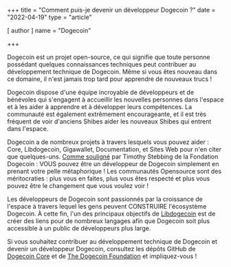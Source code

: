 +++
title = "Comment puis-je devenir un développeur Dogecoin ?"
date = "2022-04-19"
type = "article"

[ author ]
  name = "Dogecoin"

+++

Dogecoin est un projet open-source, ce qui signifie que toute personne possédant quelques connaissances techniques peut contribuer au développement technique de Dogecoin. Même si vous êtes nouveau dans ce domaine, il n'est jamais trop tard pour apprendre de nouveaux trucs !  

Dogecoin dispose d'une équipe incroyable de développeurs et de bénévoles qui s'engagent à accueillir les nouvelles personnes dans l'espace et à les aider à apprendre et à développer leurs compétences. La communauté est également extrêmement encourageante, et il est très fréquent de voir d'anciens Shibes aider les nouveaux Shibes qui entrent dans l'espace.  

Dogecoin a de nombreux projets à travers lesquels vous pouvez aider : Core, Libdogecoin, Gigawallet, Documentation, et Sites Web pour n'en citer que quelques-uns. [Comme souligné](https://twitter.com/tjstebbing/status/1480001128880230401?s=20) par Timothy Stebbing de la Fondation Dogecoin : VOUS pouvez être un développeur de Dogecoin simplement en prenant votre pelle métaphorique ! Les communautés Opensource sont des méritocraties : plus vous en faites, plus vous êtes respecté et plus vous pouvez être le changement que vous voulez voir !

Les développeurs de Dogecoin sont passionnés par la croissance de l'espace à travers lequel les gens peuvent CONSTRUIRE l'écosystème Dogecoin. À cette fin, l'un des principaux objectifs de [Libdogecoin](https://github.com/dogecoinfoundation/libdogecoin) est de créer des liens pour de nombreux langages afin que Dogecoin soit plus accessible à un public de développeurs plus large.

Si vous souhaitez contribuer au développement technique de Dogecoin et devenir un développeur Dogecoin, consultez les dépôts GitHub de [Dogecoin Core](https://github.com/dogecoin/dogecoin) et de [The Dogecoin Foundation](https://github.com/dogecoinfoundation) et impliquez-vous !
